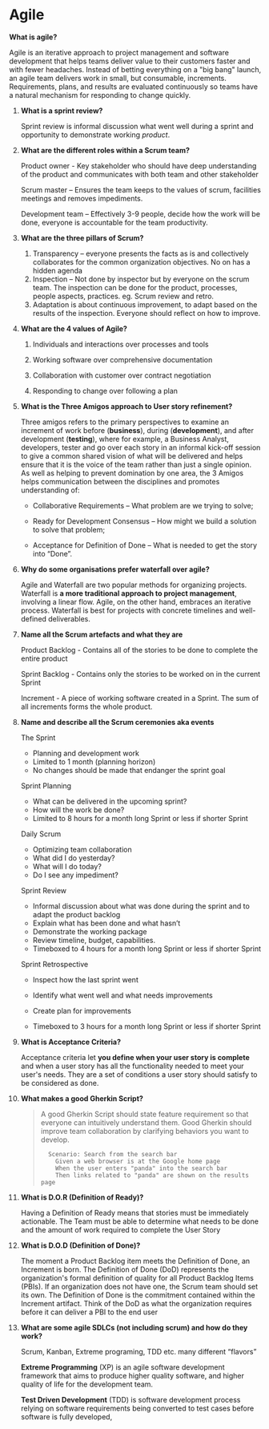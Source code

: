 # Agile

**What is agile?** 

Agile is an iterative approach to project management and software development that helps teams deliver value to their customers faster and with fewer headaches. Instead of betting everything on a "big bang" launch, an agile team delivers work in small, but consumable, increments. Requirements, plans, and results are evaluated continuously so teams have a natural mechanism for responding to change quickly.



1. **What is a sprint review?**

   Sprint review is informal discussion what went well during a sprint and opportunity to demonstrate working *product*.

2. **What are the different roles within a Scrum team?**

   Product owner - Key stakeholder who should have deep understanding of the product and communicates with both team and other stakeholder
   
   Scrum master – Ensures the team keeps to the values of scrum, facilities meetings and removes impediments.
   
   Development team – Effectively 3-9 people, decide how the work will be done, everyone is accountable for the team productivity. 

3. **What are the three pillars of Scrum?**

   1.  Transparency – everyone presents the facts as is and collectively collaborates for the common organization objectives. No on has a hidden agenda
   2. Inspection – Not done by inspector but by everyone on the scrum team. The inspection can be done for the product, processes, people aspects, practices. eg. Scrum review and retro.
   3. Adaptation is about continuous improvement, to adapt based on the results of the inspection. Everyone should reflect on how to improve. 

4. **What are the 4 values of Agile?**

   1. Individuals and interactions over processes and tools

   2. Working software over comprehensive documentation 

   3. Collaboration with customer over contract negotiation 

   4. Responding to change over following a plan

      

5. **What is the Three Amigos approach to User story refinement?**

   Three amigos refers to the primary perspectives to examine an increment of work before (**business**), during (**development**), and after development (**testing**), where for example, a Business Analyst, developers, tester and go over each story in an informal kick-off session to give a common shared vision of what will be delivered and helps ensure that it is the voice of the team rather than just a single opinion. As well as helping to prevent domination by one area, the 3 Amigos helps communication between the disciplines and promotes understanding of:

   - Collaborative Requirements – What problem are we trying to solve;

   - Ready for Development Consensus – How might we build a solution to solve that problem;

   - Acceptance for Definition of Done – What is needed to get the story into “Done”.

     

6. **Why do some organisations prefer waterfall over agile?**

   Agile and Waterfall are two popular methods for organizing projects. Waterfall is **a more traditional approach to project management**, involving a linear flow. Agile, on the other hand, embraces an iterative process. Waterfall is best for projects with concrete timelines and well-defined deliverables.

   

7. **Name all the Scrum artefacts and what they are**

   Product Backlog - Contains all of the stories to be done to complete the entire product

   Sprint Backlog - Contains only the stories to be worked on in the current Sprint

   Increment - A piece of working software created in a Sprint. The sum of all increments forms the whole product.

   

8. **Name and describe all the Scrum ceremonies aka events**

   The Sprint

   - Planning and development work
   - Limited to 1 month (planning horizon)
   - No changes should be made that endanger the sprint goal

   Sprint Planning

   - What can be delivered in the upcoming sprint?
   - How will the work be done?
   - Limited to 8 hours for a month long Sprint or less if shorter Sprint

   Daily Scrum

   - Optimizing team collaboration
   - What did I do yesterday?
   - What will I do today?
   - Do I see any impediment?

   Sprint Review

   - Informal discussion about what was done during the sprint and to adapt the product backlog
   - Explain what has been done and what hasn’t
   - Demonstrate the working package
   - Review timeline, budget, capabilities.
   - Timeboxed to 4 hours for a month long Sprint or less if shorter Sprint

   

   Sprint Retrospective

   - Inspect how the last sprint went

   - Identify what went well and what needs improvements

   - Create plan for improvements

   - Timeboxed to 3 hours for a month long Sprint or less if shorter Sprint

     

9. **What is Acceptance Criteria?**

   Acceptance criteria let **you define when your user story is complete** and when a user story has all the functionality needed to meet your user's needs. They are a set of conditions a user story should satisfy to be considered as done.

   

10. **What makes a good Gherkin Script?**

    > A good Gherkin Script should state feature requirement so that everyone can intuitively understand them. Good Gherkin should improve team collaboration by clarifying behaviors you want to develop.
    >
    > ```gherkin
    >   Scenario: Search from the search bar
    >     Given a web browser is at the Google home page
    >     When the user enters "panda" into the search bar
    >     Then links related to "panda" are shown on the results page
    > ```

    

11. **What is D.O.R (Definition of Ready)?**

    Having a Definition of Ready means that stories must be immediately actionable. The Team must be able to determine what needs to be done and the amount of work required to complete the User Story

    

12. **What is D.O.D (Definition of Done)?**

    The moment a Product Backlog item meets the Definition of Done, an Increment is born. The Definition of Done (DoD) represents the organization's formal definition of quality for all Product Backlog Items (PBIs). If an organization does not have one, the Scrum team should set its own. The Definition of Done is the commitment contained within the Increment artifact. Think of the DoD as what the organization requires before it can deliver a PBI to the end user

    

13. **What are some agile SDLCs (not including scrum) and how do they work?**

    Scrum, Kanban, Extreme programing, TDD etc. many different “flavors”
    
    **Extreme Programming** (XP) is an agile software development framework that aims to produce higher quality software, and higher quality of life for the development team.
    
    **Test Driven Development** (TDD) is software development process relying on software requirements being converted to test cases before software is fully developed,




